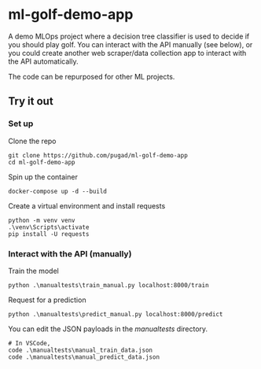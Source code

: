 # ml-golf-demo-app
A demo MLOps project where a decision tree classifier is used to decide if you should play golf.
You can interact with the API manually (see below), or you could create another web scraper/data collection app to interact with the API automatically.

The code can be repurposed for other ML projects.

## Try it out

### Set up

Clone the repo

    git clone https://github.com/pugad/ml-golf-demo-app 
    cd ml-golf-demo-app 

Spin up the container

    docker-compose up -d --build

Create a virtual environment and install requests

    python -m venv venv
    .\venv\Scripts\activate
    pip install -U requests

### Interact with the API (manually)

Train the model

    python .\manualtests\train_manual.py localhost:8000/train

Request for a prediction

    python .\manualtests\predict_manual.py localhost:8000/predict
 
You can edit the JSON payloads in the *manualtests* directory.

    # In VSCode,
    code .\manualtests\manual_train_data.json
    code .\manualtests\manual_predict_data.json
